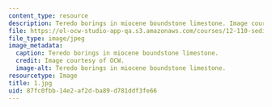 ```yaml
---
content_type: resource
description: Teredo borings in miocene boundstone limestone. Image courtesy of OCW.
file: https://ol-ocw-studio-app-qa.s3.amazonaws.com/courses/12-110-sedimentary-geology-fall-2004/87fc0fbb14e2af2dba89d781ddf3fe66_1.jpg
file_type: image/jpeg
image_metadata:
  caption: Teredo borings in miocene boundstone limestone.
  credit: Image courtesy of OCW.
  image-alt: Teredo borings in miocene boundstone limestone.
resourcetype: Image
title: 1.jpg
uid: 87fc0fbb-14e2-af2d-ba89-d781ddf3fe66
---
```

